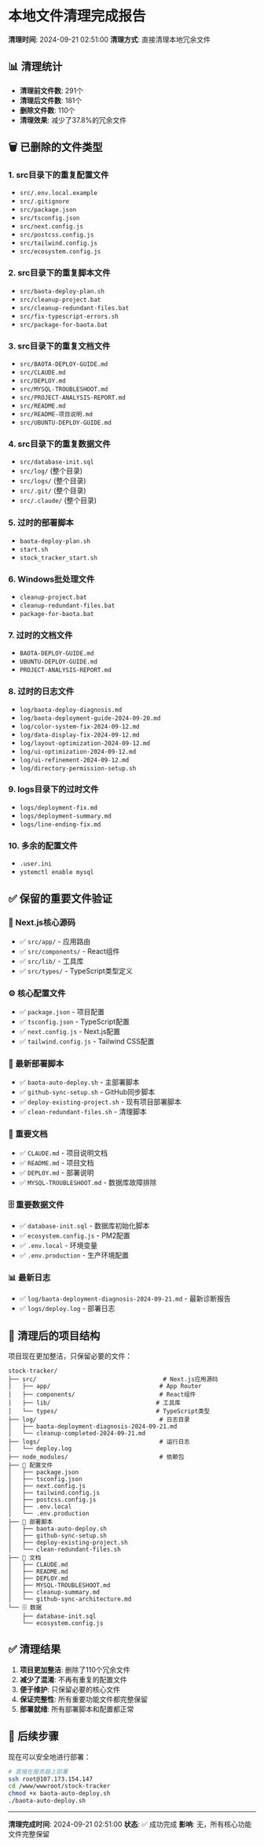 # 本地文件清理完成报告

**清理时间**: 2024-09-21 02:51:00
**清理方式**: 直接清理本地冗余文件

## 📊 清理统计

- **清理前文件数**: 291个
- **清理后文件数**: 181个
- **删除文件数**: 110个
- **清理效果**: 减少了37.8%的冗余文件

## 🗑️ 已删除的文件类型

### 1. src目录下的重复配置文件
- `src/.env.local.example`
- `src/.gitignore`
- `src/package.json`
- `src/tsconfig.json`
- `src/next.config.js`
- `src/postcss.config.js`
- `src/tailwind.config.js`
- `src/ecosystem.config.js`

### 2. src目录下的重复脚本文件
- `src/baota-deploy-plan.sh`
- `src/cleanup-project.bat`
- `src/cleanup-redundant-files.bat`
- `src/fix-typescript-errors.sh`
- `src/package-for-baota.bat`

### 3. src目录下的重复文档文件
- `src/BAOTA-DEPLOY-GUIDE.md`
- `src/CLAUDE.md`
- `src/DEPLOY.md`
- `src/MYSQL-TROUBLESHOOT.md`
- `src/PROJECT-ANALYSIS-REPORT.md`
- `src/README.md`
- `src/README-项目说明.md`
- `src/UBUNTU-DEPLOY-GUIDE.md`

### 4. src目录下的重复数据文件
- `src/database-init.sql`
- `src/log/` (整个目录)
- `src/logs/` (整个目录)
- `src/.git/` (整个目录)
- `src/.claude/` (整个目录)

### 5. 过时的部署脚本
- `baota-deploy-plan.sh`
- `start.sh`
- `stock_tracker_start.sh`

### 6. Windows批处理文件
- `cleanup-project.bat`
- `cleanup-redundant-files.bat`
- `package-for-baota.bat`

### 7. 过时的文档文件
- `BAOTA-DEPLOY-GUIDE.md`
- `UBUNTU-DEPLOY-GUIDE.md`
- `PROJECT-ANALYSIS-REPORT.md`

### 8. 过时的日志文件
- `log/baota-deploy-diagnosis.md`
- `log/baota-deployment-guide-2024-09-20.md`
- `log/color-system-fix-2024-09-12.md`
- `log/data-display-fix-2024-09-12.md`
- `log/layout-optimization-2024-09-12.md`
- `log/ui-optimization-2024-09-12.md`
- `log/ui-refinement-2024-09-12.md`
- `log/directory-permission-setup.sh`

### 9. logs目录下的过时文件
- `logs/deployment-fix.md`
- `logs/deployment-summary.md`
- `logs/line-ending-fix.md`

### 10. 多余的配置文件
- `.user.ini`
- `ystemctl enable mysql`

## ✅ 保留的重要文件验证

### 🎯 Next.js核心源码
- ✅ `src/app/` - 应用路由
- ✅ `src/components/` - React组件
- ✅ `src/lib/` - 工具库
- ✅ `src/types/` - TypeScript类型定义

### ⚙️ 核心配置文件
- ✅ `package.json` - 项目配置
- ✅ `tsconfig.json` - TypeScript配置
- ✅ `next.config.js` - Next.js配置
- ✅ `tailwind.config.js` - Tailwind CSS配置

### 🚀 最新部署脚本
- ✅ `baota-auto-deploy.sh` - 主部署脚本
- ✅ `github-sync-setup.sh` - GitHub同步脚本
- ✅ `deploy-existing-project.sh` - 现有项目部署脚本
- ✅ `clean-redundant-files.sh` - 清理脚本

### 📖 重要文档
- ✅ `CLAUDE.md` - 项目说明文档
- ✅ `README.md` - 项目文档
- ✅ `DEPLOY.md` - 部署说明
- ✅ `MYSQL-TROUBLESHOOT.md` - 数据库故障排除

### 🗄️ 重要数据文件
- ✅ `database-init.sql` - 数据库初始化脚本
- ✅ `ecosystem.config.js` - PM2配置
- ✅ `.env.local` - 环境变量
- ✅ `.env.production` - 生产环境配置

### 📊 最新日志
- ✅ `log/baota-deployment-diagnosis-2024-09-21.md` - 最新诊断报告
- ✅ `logs/deploy.log` - 部署日志

## 🎯 清理后的项目结构

项目现在更加整洁，只保留必要的文件：

```
stock-tracker/
├── src/                                    # Next.js应用源码
│   ├── app/                               # App Router
│   ├── components/                        # React组件
│   ├── lib/                              # 工具库
│   └── types/                            # TypeScript类型
├── log/                                   # 日志目录
│   ├── baota-deployment-diagnosis-2024-09-21.md
│   └── cleanup-completed-2024-09-21.md
├── logs/                                  # 运行日志
│   └── deploy.log
├── node_modules/                          # 依赖包
├── 📄 配置文件
│   ├── package.json
│   ├── tsconfig.json
│   ├── next.config.js
│   ├── tailwind.config.js
│   ├── postcss.config.js
│   ├── .env.local
│   └── .env.production
├── 🚀 部署脚本
│   ├── baota-auto-deploy.sh
│   ├── github-sync-setup.sh
│   ├── deploy-existing-project.sh
│   └── clean-redundant-files.sh
├── 📖 文档
│   ├── CLAUDE.md
│   ├── README.md
│   ├── DEPLOY.md
│   ├── MYSQL-TROUBLESHOOT.md
│   ├── cleanup-summary.md
│   └── github-sync-architecture.md
└── 🗄️ 数据
    ├── database-init.sql
    └── ecosystem.config.js
```

## ✅ 清理结果

1. **项目更加整洁**: 删除了110个冗余文件
2. **减少了混淆**: 不再有重复的配置文件
3. **便于维护**: 只保留必要的核心文件
4. **保证完整性**: 所有重要功能文件都完整保留
5. **部署就绪**: 所有部署脚本和配置都正常

## 🚀 后续步骤

现在可以安全地进行部署：

```bash
# 直接在服务器上部署
ssh root@107.173.154.147
cd /www/wwwroot/stock-tracker
chmod +x baota-auto-deploy.sh
./baota-auto-deploy.sh
```

---
**清理完成时间**: 2024-09-21 02:51:00
**状态**: ✅ 成功完成
**影响**: 无，所有核心功能文件完整保留